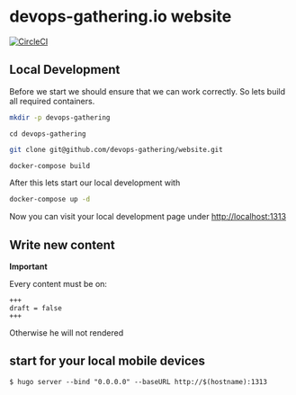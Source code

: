 # devops-gathering.io website

[![CircleCI](https://circleci.com/gh/devops-gathering/website/tree/master.svg?style=svg&circle-token=67bab8ff4f7d75ef4cff31e48925a2bf060955b3)](https://circleci.com/gh/devops-gathering/website/tree/master)

## Local Development

Before we start we should ensure that we can work correctly. So lets build all required containers.

```bash
mkdir -p devops-gathering
```

```
cd devops-gathering
```

```bash
git clone git@github.com/devops-gathering/website.git
```

```bash
docker-compose build
```

After this lets start our local development with

```bash
docker-compose up -d
```

Now you can visit your local development page under [http://localhost:1313](http://localhost:1313)


## Write new content

**Important**

Every content must be on:

```
+++
draft = false
+++
```
Otherwise he will not rendered

## start for your local mobile devices

```
$ hugo server --bind "0.0.0.0" --baseURL http://$(hostname):1313
```
